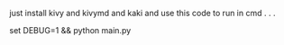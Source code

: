 just install kivy and kivymd and kaki and use this code to run in cmd 
.
.
.


set DEBUG=1 && python main.py 
